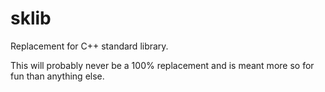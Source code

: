 # sklib
Replacement for C++ standard library.

This will probably never be a 100% replacement and is meant more so for fun than anything else.
